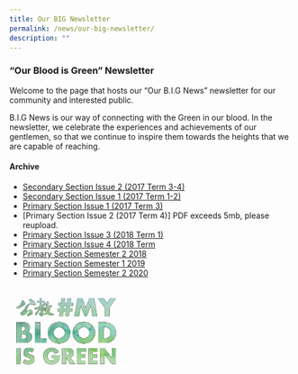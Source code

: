 ```yaml
---
title: Our BIG Newsletter
permalink: /news/our-big-newsletter/
description: ""
---
```

### “Our Blood is Green” Newsletter


Welcome to the page that hosts our “Our B.I.G News” newsletter for our community and interested public.

B.I.G News is our way of connecting with the Green in our blood. In the newsletter, we celebrate the experiences and achievements of our gentlemen, so that we continue to inspire them towards the heights that we are capable of reaching.

#### Archive

*   [Secondary Section Issue 2 (2017 Term 3-4)](https://drive.google.com/file/d/1LGkwuviVIaWmGuQrGeak19uRcbTqI1sf/view?usp=sharing)
*   [Secondary Section Issue 1 (2017 Term 1-2)](https://drive.google.com/file/d/0B2cCgHMlm1qIMTZvdlpUd1pqenM/view)
*   [Primary Section Issue 1 (2017 Term 3)](http://tinyurl.com/chspenewsletterissue1)
*   [Primary Section Issue 2 (2017 Term 4)] PDF exceeds 5mb, please reupload.
*   [Primary Section Issue 3 (2018 Term 1)](https://tinyurl.com/chspenewsletterissue3)
*   [Primary Section Issue 4 (2018 Term](https://tinyurl.com/chspenewsletterissue4)
*   [Primary Section Semester 2 2018](https://staging.d26k7rl81eo6rb.amplifyapp.com/resources/news/issue-2018-semester-2/)
*   [Primary Section Semester 1 2019](https://staging.d26k7rl81eo6rb.amplifyapp.com/resources/news/issue-2019-semester-1/)
*   [Primary Section Semester 2 2020](https://staging.d26k7rl81eo6rb.amplifyapp.com/resources/news/p6-graduation-ceremony/)

<img src="/images/print1.png" style="width:40%">